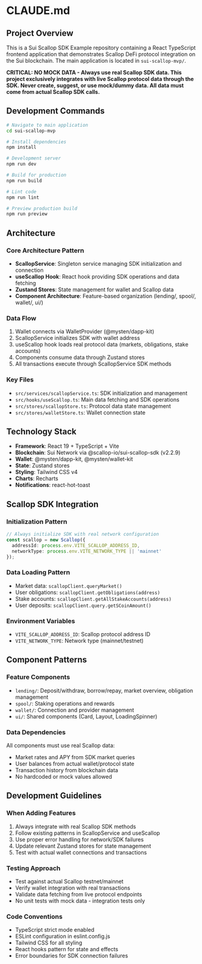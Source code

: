 # CLAUDE.md

## Project Overview

This is a Sui Scallop SDK Example repository containing a React TypeScript frontend application that demonstrates Scallop DeFi protocol integration on the Sui blockchain. The main application is located in `sui-scallop-mvp/`.

**CRITICAL: NO MOCK DATA - Always use real Scallop SDK data. This project exclusively integrates with live Scallop protocol data through the SDK. Never create, suggest, or use mock/dummy data. All data must come from actual Scallop SDK calls.**

## Development Commands

```bash
# Navigate to main application
cd sui-scallop-mvp

# Install dependencies
npm install

# Development server
npm run dev

# Build for production
npm run build

# Lint code
npm run lint

# Preview production build
npm run preview
```

## Architecture

### Core Architecture Pattern
- **ScallopService**: Singleton service managing SDK initialization and connection
- **useScallop Hook**: React hook providing SDK operations and data fetching
- **Zustand Stores**: State management for wallet and Scallop data
- **Component Architecture**: Feature-based organization (lending/, spool/, wallet/, ui/)

### Data Flow
1. Wallet connects via WalletProvider (@mysten/dapp-kit)
2. ScallopService initializes SDK with wallet address  
3. useScallop hook loads real protocol data (markets, obligations, stake accounts)
4. Components consume data through Zustand stores
5. All transactions execute through ScallopService SDK methods

### Key Files
- `src/services/scallopService.ts`: SDK initialization and management
- `src/hooks/useScallop.ts`: Main data fetching and SDK operations
- `src/stores/scallopStore.ts`: Protocol data state management
- `src/stores/walletStore.ts`: Wallet connection state

## Technology Stack

- **Framework**: React 19 + TypeScript + Vite
- **Blockchain**: Sui Network via @scallop-io/sui-scallop-sdk (v2.2.9)
- **Wallet**: @mysten/dapp-kit, @mysten/wallet-kit
- **State**: Zustand stores
- **Styling**: Tailwind CSS v4
- **Charts**: Recharts
- **Notifications**: react-hot-toast

## Scallop SDK Integration

### Initialization Pattern
```typescript
// Always initialize SDK with real network configuration
const scallop = new Scallop({
  addressId: process.env.VITE_SCALLOP_ADDRESS_ID,
  networkType: process.env.VITE_NETWORK_TYPE || 'mainnet'
});
```

### Data Loading Pattern
- Market data: `scallopClient.queryMarket()`
- User obligations: `scallopClient.getObligations(address)`
- Stake accounts: `scallopClient.getAllStakeAccounts(address)`
- User deposits: `scallopClient.query.getSCoinAmount()`

### Environment Variables
- `VITE_SCALLOP_ADDRESS_ID`: Scallop protocol address ID
- `VITE_NETWORK_TYPE`: Network type (mainnet/testnet)

## Component Patterns

### Feature Components
- `lending/`: Deposit/withdraw, borrow/repay, market overview, obligation management
- `spool/`: Staking operations and rewards
- `wallet/`: Connection and provider management
- `ui/`: Shared components (Card, Layout, LoadingSpinner)

### Data Dependencies
All components must use real Scallop data:
- Market rates and APY from SDK market queries
- User balances from actual wallet/protocol state
- Transaction history from blockchain data
- No hardcoded or mock values allowed

## Development Guidelines

### When Adding Features
1. Always integrate with real Scallop SDK methods
2. Follow existing patterns in ScallopService and useScallop
3. Use proper error handling for network/SDK failures
4. Update relevant Zustand stores for state management
5. Test with actual wallet connections and transactions

### Testing Approach
- Test against actual Scallop testnet/mainnet
- Verify wallet integration with real transactions
- Validate data fetching from live protocol endpoints
- No unit tests with mock data - integration tests only

### Code Conventions
- TypeScript strict mode enabled
- ESLint configuration in eslint.config.js
- Tailwind CSS for all styling
- React hooks pattern for state and effects
- Error boundaries for SDK connection failures